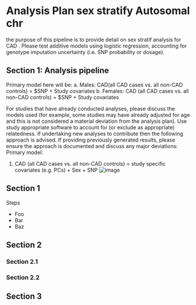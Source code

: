 #  Analysis Plan sex stratify Autosomal chr

the purpose of this pipeline is to provide detail on sex stratif analysis for CAD . 
Please test additive models using logistic regression, accounting for genotype imputation uncertainty (i.e. SNP probability or dosage).

## Section 1: Analysis pipeline
Primary model here will be:
a. Males: CAD(all CAD cases vs. all non-CAD controls) = $SNP + Study covariates 
b. Females: CAD (all CAD cases vs. all non-CAD controls) = $SNP + Study covariates 

For studies that have already conducted analyses, please discuss the models used (for example, some studies may have already adjusted for age and this is not considered a material deviation from the analysis plan). Use study appropriate software to account for (or exclude as appropriate) relatedness.
If undertaking new analyses to contribute then the following approach is advised. If providing previously generated results, please ensure the approach is documented and discuss any major deviations: 
Primary model:
1.	CAD (all CAD cases vs. all non-CAD controls) = study specific covariates (e.g. PCs) + Sex + SNP
![image](https://github.com/TcheandjieuLab/CC4D_sex_stratified_analysis_plan/assets/32551968/2acae329-b5a4-4a0a-8b55-8d4cd13bc7a7)

## Section 1

Steps

* Foo
* Bar
* Baz

## Section 2

### Section 2.1

### Section 2.2

## Section 3
